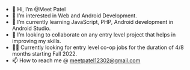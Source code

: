 - 👋 Hi, I’m @Meet Patel
- 👀 I’m interested in Web and Android Development.
- 🌱 I’m currently learning JavaScript, PHP, Android development in Android Studio.
- 💞️ I’m looking to collaborate on any entry level project that helps in improving my skills. 
- 👨‍💻 Currently looking for entry level co-op jobs for the duration of 4/8 months starting Fall 2022.
- 📫 How to reach me @ meetpatel12302@gmail.com

<!---
MeetPatel0090/MeetPatel0090 is a ✨ special ✨ repository because its `README.md` (this file) appears on your GitHub profile.
You can click the Preview link to take a look at your changes.
--->
